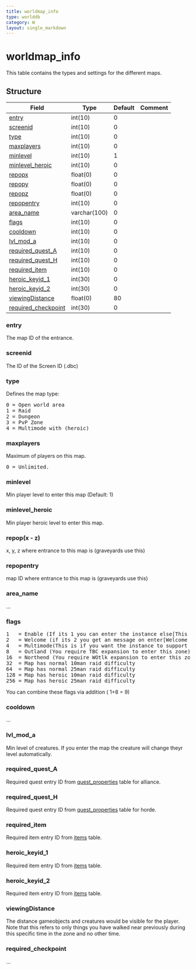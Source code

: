 ```yaml
---
title: worldmap_info
type: worlddb
category: W
layout: single_markdown
---
```


# worldmap_info
This table contains the types and settings for the different maps.

## Structure

Field                                                                                               | Type         | Default | Comment
--------------------------------------------------------------------------------------------------- | ------------ | ------- | -------
[entry](#entry)                             | int(10)      | 0       |        
[screenid](#screenid)                       | int(10)      | 0       |        
[type](#type)                               | int(10)      | 0       |        
[maxplayers](#maxplayers)                   | int(10)      | 0       |        
[minlevel](#minlevel)                       | int(10)      | 1       |        
[minlevel_heroic](#minlevel_heroic)         | int(10)      | 0       |        
[repopx](#repop.28x_-_z.29)                 | float(0)     | 0       |        
[repopy](#repop.28x_-_z.29)                 | float(0)     | 0       |        
[repopz](#repop.28x_-_z.29)                 | float(0)     | 0       |        
[repopentry](#repopentry)                   | int(10)      | 0       |        
[area_name](#area_name)                     | varchar(100) | 0       |        
[flags](#flags)                             | int(10)      | 0       |        
[cooldown](#cooldown)                       | int(10)      | 0       |        
[lvl_mod_a](#lvl_mod_a)                     | int(10)      | 0       |        
[required_quest_A](#required_quest_A)       | int(10)      | 0       |        
[required_quest_H](#required_quest_H)       | int(10)      | 0       |        
[required_item](#required_item)             | int(10)      | 0       |        
[heroic_keyid_1](#heroic_keyid_1)           | int(30)      | 0       |        
[heroic_keyid_2](#heroic_keyid_2)           | int(30)      | 0       |        
[viewingDistance](#viewingDistance)         | float(0)     | 80      |        
[required_checkpoint](#required_checkpoint) | int(30)      | 0       |        

### entry

The map ID of the entrance.

### screenid

The ID of the Screen ID (.dbc)

### type

Defines the map type:

<pre>
0 = Open world area
1 = Raid
2 = Dungeon
3 = PvP Zone
4 = Multimode with (heroic) 
</pre>

### maxplayers

Maximum of players on this map.

<pre>
0 = Unlimited.
</pre>

### minlevel

Min player level to enter this map (Default: 1)

### minlevel_heroic

Min player heroic level to enter this map.

### repop(x - z)

x, y, z where entrance to this map is (graveyards use this)

### repopentry

map ID where entrance to this map is (graveyards use this)

### area_name

...

### flags

<pre>
1   = Enable (If its 1 you can enter the instance else[This instance is unvalidable])
2   = Welcome (if its 2 you get an message on enter[Welcome to Utgarde Keep, Instancelocks are scheduled to reset at (TIME))
4   = Multimode(This is if you want the instance to support Heroic mode)[if its not support and you enter while heroic is on the player you cant enter and get a message with This instance is not for heroic or something]) This is only needed for dungeons, not for raids!
8   = Outland (You require TBC expansion to enter this zone)
16  = Northend (You require WOtlk expansion to enter this zone)
32  = Map has normal 10man raid difficulty
64  = Map has normal 25man raid difficulty
128 = Map has heroic 10man raid difficulty
256 = Map has heroic 25man raid difficulty
</pre>

You can combine these flags via addition ( 1+8 = 9)

### cooldown

...

### lvl_mod_a

Min level of creatures. If you enter the map the creature will change theyr level automatically.

### required_quest_A

Required quest entry ID from [quest_properties](/Wiki/database/world/quest_properties/ "Quest properties") table for alliance.

### required_quest_H

Required quest entry ID from [quest_properties](/Wiki/database/world/quest_properties/ "Quest properties") table for horde.

### required_item

Required item entry ID from [items](http://www.ascemu.org/wiki/index.php?title=Items&action=edit&redlink=1 "Items (page does not exist)") table.

### heroic_keyid_1

Required item entry ID from [items](http://www.ascemu.org/wiki/index.php?title=Items&action=edit&redlink=1 "Items (page does not exist)") table.

### heroic_keyid_2

Required item entry ID from [items](http://www.ascemu.org/wiki/index.php?title=Items&action=edit&redlink=1 "Items (page does not exist)") table.

### viewingDistance

The distance gameobjects and creatures would be visible for the player. Note that this refers to only things you have walked near previously during this specific time in the zone and no other time.

### required_checkpoint

...